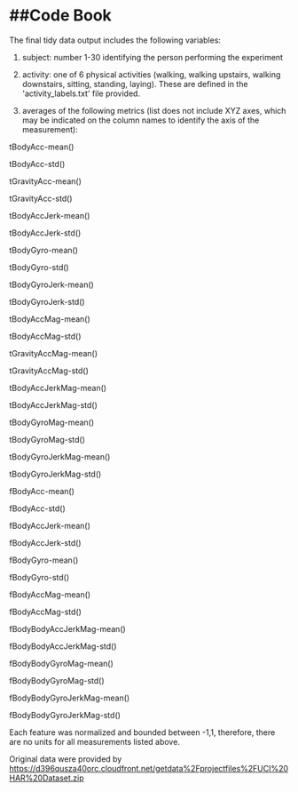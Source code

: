 ##Code Book
========================================================

The final tidy data output includes the following  variables:

1) subject: number 1-30 identifying the person performing the experiment

2) activity: one of 6 physical activities (walking, walking upstairs, walking downstairs, sitting, standing, laying). These are defined in the 'activity_labels.txt' file provided.

3) averages of the following metrics (list does not include XYZ axes, which may be indicated on the column names to identify the axis of the measurement):

tBodyAcc-mean()

tBodyAcc-std()

tGravityAcc-mean()

tGravityAcc-std()

tBodyAccJerk-mean()

tBodyAccJerk-std()

tBodyGyro-mean()

tBodyGyro-std()

tBodyGyroJerk-mean()

tBodyGyroJerk-std()

tBodyAccMag-mean()

tBodyAccMag-std()

tGravityAccMag-mean()

tGravityAccMag-std()

tBodyAccJerkMag-mean()

tBodyAccJerkMag-std()

tBodyGyroMag-mean()

tBodyGyroMag-std()

tBodyGyroJerkMag-mean()

tBodyGyroJerkMag-std()

fBodyAcc-mean()

fBodyAcc-std()

fBodyAccJerk-mean()

fBodyAccJerk-std()

fBodyGyro-mean()

fBodyGyro-std()

fBodyAccMag-mean()

fBodyAccMag-std()

fBodyBodyAccJerkMag-mean()

fBodyBodyAccJerkMag-std()

fBodyBodyGyroMag-mean()

fBodyBodyGyroMag-std()

fBodyBodyGyroJerkMag-mean()

fBodyBodyGyroJerkMag-std()

Each feature was normalized and bounded between -1,1, therefore, there are no units for all measurements listed above.

Original data were provided by https://d396qusza40orc.cloudfront.net/getdata%2Fprojectfiles%2FUCI%20HAR%20Dataset.zip




